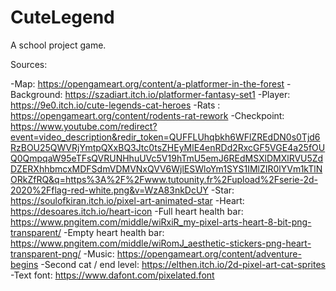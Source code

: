 # CuteLegend
A school project game.

Sources:

  -Map: https://opengameart.org/content/a-platformer-in-the-forest
  -Background: https://szadiart.itch.io/platformer-fantasy-set1
  -Player: https://9e0.itch.io/cute-legends-cat-heroes
  -Rats : https://opengameart.org/content/rodents-rat-rework
  -Checkpoint: https://www.youtube.com/redirect?event=video_description&redir_token=QUFFLUhqbkh6WFlZREdDN0s0Tjd6RzBOU25QWVRjYmtpQXxBQ3Jtc0tsZHEyMlE4enRDd2RxcGF5VGE4a25fOUQ0QmpqaW95eTFsQVRUNHhuUVc5V19hTmU5emJ6REdMSXlDMXlRVU5ZdDZERXhhbmcxMDFSdmVDMVNxQVV6WjlESWloYm1SYS1IMlZIR0lYVm1kTlNORkZfRQ&q=https%3A%2F%2Fwww.tutounity.fr%2Fupload%2Fserie-2d-2020%2Fflag-red-white.png&v=WzA83nkDcUY
  -Star: https://soulofkiran.itch.io/pixel-art-animated-star
  -Heart: https://desoares.itch.io/heart-icon
  -Full heart health bar: https://www.pngitem.com/middle/wiRxiR_my-pixel-arts-heart-8-bit-png-transparent/
  -Empty heart health bar: https://www.pngitem.com/middle/wiRomJ_aesthetic-stickers-png-heart-transparent-png/
  -Music: https://opengameart.org/content/adventure-begins
  -Second cat / end level: https://elthen.itch.io/2d-pixel-art-cat-sprites
  -Text font: https://www.dafont.com/pixelated.font
